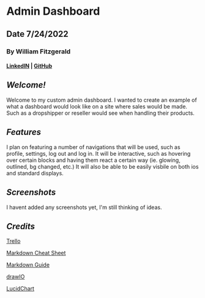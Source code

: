 # Admin Dashboard

## Date 7/24/2022

### By William Fitzgerald

#### [LinkedIN](https://www.linkedin.com/in/william-fitzgerald1/) | [GitHub](https://github.com/willfitz1)

## **_Welcome!_**

Welcome to my custom admin dashboard. I wanted to create an example of what a dashboard would look like on a site where sales would be made. Such as a dropshipper or reseller would see when handling their products.

## **_Features_**

I plan on featuring a number of navigations that will be used, such as profile, settings, log out and log in. It will be interactive, such as hovering over certain blocks and having them react a certain way (ie. glowing, outlined, bg changed, etc.) It will also be able to be easily visbile on both ios and standard displays.

## **_Screenshots_**

I havent added any screenshots yet, I'm still thinking of ideas.

## **_Credits_**

[Trello](https://trello.com/b/AcS6yvMt/dashboard)

[Markdown Cheat Sheet](https://www.markdownguide.org/cheat-sheet/)

[Markdown Guide](https://ia.net/writer/support/general/markdown-guide)

[drawIO](https://drive.google.com/file/d/1f8EtNYmoNLHXHDW9lxpdJ5n1JDt9A5cp/view?usp=sharing)

[LucidChart]()
